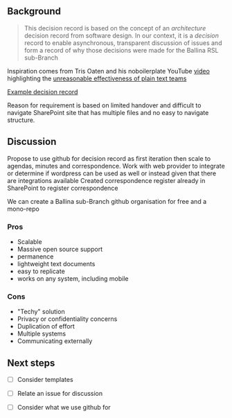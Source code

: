 ## Background

> This decision record is based on the concept of an _architecture_ decision record from software design. In our context, it is a _decision_ record to enable asynchronous, transparent discussion of issues and form a record of why those decisions were made for the Ballina RSL sub-Branch

Inspiration comes from Tris Oaten and his noboilerplate YouTube [video](https://youtu.be/WgV6M1LyfNY?si=2_TLl5muax3nlNX3) highlighting the [unreasonable effectiveness of plain text teams](https://github.com/0atman/noboilerplate/blob/main/scripts/34-Plain-Text-Team.md)

[Example decision record](https://github.com/joelparkerhenderson/architecture-decision-record/tree/main)

Reason for requirement is based on limited handover and difficult to navigate SharePoint site that has multiple files and no easy to navigate structure.

## Discussion
Propose to use github for decision record as first iteration then
scale to agendas, minutes and correspondence.
Work with web provider to integrate or determine if wordpress can be used as well or instead given that there are integrations available
Created correspondence register already in SharePoint to register correspondence

We can create a Ballina sub-Branch github organisation for free and a mono-repo

### Pros
- Scalable
- Massive open source support
- permanence
- lightweight text documents
- easy to replicate
- works on any system, including mobile

### Cons
- "Techy" solution
- Privacy or confidentiality concerns
- Duplication of effort
- Multiple systems
- Communicating externally

## Next steps

- [ ] Consider templates
- [ ] Relate an issue for discussion
- [ ] Consider what we use github for
      
